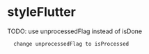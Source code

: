 # styleFlutter

TODO: use unprocessedFlag instead of isDone

      change unprocessedFlag to isProcessed
